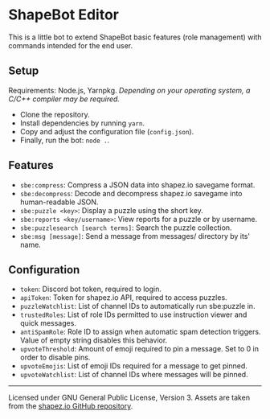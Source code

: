 # ShapeBot Editor

This is a little bot to extend ShapeBot basic features (role management) with
commands intended for the end user.

## Setup

Requirements: Node.js, Yarnpkg. _Depending on your operating system, a C/C++
compiler may be required._

-   Clone the repository.
-   Install dependencies by running `yarn`.
-   Copy and adjust the configuration file (`config.json`).
-   Finally, run the bot: `node .`.

## Features

-   `sbe:compress`: Compress a JSON data into shapez.io savegame format.
-   `sbe:decompress`: Decode and decompress shapez.io savegame into
    human-readable JSON.
-   `sbe:puzzle <key>`: Display a puzzle using the short key.
-   `sbe:reports <key/username>`: View reports for a puzzle or by username.
-   `sbe:puzzlesearch [search terms]`: Search the puzzle collection.
-   `sbe:msg [message]`: Send a message from messages/ directory by its' name.

## Configuration

-   `token`: Discord bot token, required to login.
-   `apiToken`: Token for shapez.io API, required to access puzzles.
-   `puzzleWatchlist`: List of channel IDs to automatically run sbe:puzzle in.
-   `trustedRoles`: List of role IDs permitted to use instruction viewer and
    quick messages.
-   `antiSpamRole`: Role ID to assign when automatic spam detection triggers.
    Value of empty string disables this behavior.
-   `upvoteThreshold`: Amount of emoji required to pin a message. Set to 0
    in order to disable pins.
-   `upvoteEmojis`: List of emoji IDs required for a message to get pinned.
-   `upvoteWatchlist`: List of channel IDs where messages will be pinned.

---

Licensed under GNU General Public License, Version 3. Assets are taken from
the [shapez.io GitHub repository](https://github.com/tobspr/shapez.io).

